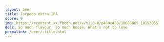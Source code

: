```yaml
---
layout: beer
title: Torpedo extra IPA
score: 9
img: https://scontent.xx.fbcdn.net/v/t1.0-0/p480x480/10686865_10153055771228745_3010927456136598269_n.jpg?oh=6d7ced2d79e8718a46bae40ca070bc35&oe=590EEB8E
desc: So much flavour, so much booze. What’s not to love
permalink: /beer/:title.html
---
```

